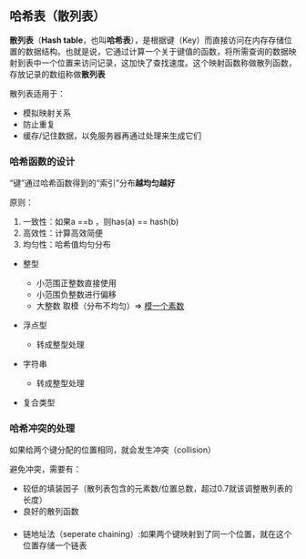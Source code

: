 ## 哈希表（散列表）

**散列表**（**Hash table**，也叫**哈希表**），是根据键（Key）而直接访问在内存存储位置的数据结构。也就是说，它通过计算一个关于键值的函数，将所需查询的数据映射到表中一个位置来访问记录，这加快了查找速度。这个映射函数称做散列函数，存放记录的数组称做**散列表**

散列表适用于：

* 模拟映射关系
* 防止重复
* 缓存/记住数据，以免服务器再通过处理来生成它们

### 哈希函数的设计

“键”通过哈希函数得到的“索引”分布**越均匀越好**

原则：

1. 一致性：如果a ==b ，则has(a) == hash(b)
2. 高效性：计算高效简便
3. 均匀性：哈希值均匀分布

* 整型
  * 小范围正整数直接使用
  * 小范围负整数进行偏移
  * 大整数 取模（分布不均匀）=> [模一个素数](https://planetmath.org/goodhashtableprimes)

* 浮点型
  * 转成整型处理
* 字符串
  * 转成整型处理
* 复合类型

### 哈希冲突的处理

如果给两个键分配的位置相同，就会发生冲突（collision）

避免冲突，需要有：

* 较低的填装因子（散列表包含的元素数/位置总数，超过0.7就该调整散列表的长度）
* 良好的散列函数

####

* 链地址法（seperate chaining）:如果两个键映射到了同一个位置，就在这个位置存储一个链表